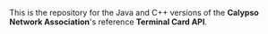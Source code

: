 This is the repository for the Java and C++ versions of the **Calypso Network Association**'s reference **Terminal Card API**.
